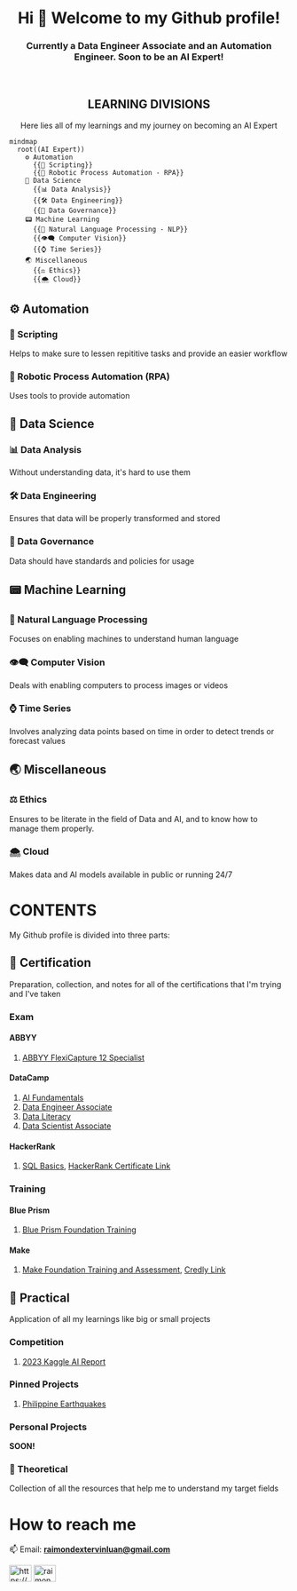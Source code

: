 <h1 align="center">Hi 👋 Welcome to my Github profile!</h1>
<h3 align="center">Currently a Data Engineer Associate and an Automation Engineer. Soon to be an AI Expert!</h3>
<br>
<h2 align="center">LEARNING DIVISIONS</h2>
<p align="center">Here lies all of my learnings and my journey on becoming an AI Expert</p>

```mermaid
mindmap
  root((AI Expert))
    ⚙️ Automation
      {{📜 Scripting}}
      {{🤖 Robotic Process Automation - RPA}}
    🔬 Data Science
      {{📊 Data Analysis}}
      {{🛠️ Data Engineering}}
      {{🪪 Data Governance}}
    📟 Machine Learning
      {{👄 Natural Language Processing - NLP}}
      {{👁️‍🗨️ Computer Vision}}
      {{⌚️ Time Series}}
    🌏 Miscellaneous
      {{⚖️ Ethics}}
      {{🌨️ Cloud}}
```

## ⚙️ Automation

### 📜 Scripting
Helps to make sure to lessen repititive tasks and provide an easier workflow

### 🤖 Robotic Process Automation (RPA)
Uses tools to provide automation

## 🔬 Data Science

### 📊 Data Analysis
Without understanding data, it's hard to use them

### 🛠️ Data Engineering
Ensures that data will be properly transformed and stored

### 🪪 Data Governance
Data should have standards and policies for usage

## 📟 Machine Learning

### 👄 Natural Language Processing
Focuses on enabling machines to understand human language

### 👁️‍🗨️ Computer Vision
Deals with enabling computers to process images or videos

### ⌚️ Time Series
Involves analyzing data points based on time in order to detect trends or forecast values

## 🌏 Miscellaneous

### ⚖️ Ethics
Ensures to be literate in the field of Data and AI, and to know how to manage them properly.

### 🌨️ Cloud
Makes data and AI models available in public or running 24/7

# CONTENTS
My Github profile is divided into three parts:

## 🏅 Certification
Preparation, collection, and notes for all of the certifications that I'm trying and I've taken

### Exam

#### ABBYY
1. [ABBYY FlexiCapture 12 Specialist](https://github.com/Dixboi/AI-Expert/blob/main/Certification/ABBYY/ABBYY%20-%20ABBYY%20FlexiCapture%2012%20Specialist.pdf)

#### DataCamp
1. [AI Fundamentals](https://github.com/Dixboi/AI-Expert/blob/main/Certification/DataCamp/Career/DataCamp%20-%20AI%20Fundamentals.pdf)
2. [Data Engineer Associate](https://github.com/Dixboi/AI-Expert/blob/main/Certification/DataCamp/Career/DataCamp%20-%20Data%20Engineer%20Associate.pdf)
3. [Data Literacy](https://github.com/Dixboi/AI-Expert/blob/main/Certification/DataCamp/Career/DataCamp%20-%20Data%20Literacy.pdf)
4. [Data Scientist Associate](https://github.com/Dixboi/AI-Expert/blob/main/Certification/DataCamp/Career/DataCamp%20-%20Data%20Scientist%20Associate.pdf)

#### HackerRank
1. [SQL Basics](https://github.com/Dixboi/AI-Expert/tree/main/Certification/Hackerrank), [HackerRank Certificate Link](https://www.hackerrank.com/certificates/683342423f1b)

### Training

#### Blue Prism
1. [Blue Prism Foundation Training](https://github.com/Dixboi/AI-Expert/blob/main/Certification/Blue%20Prism/Blue%20Prism%20-%20Foundation%20Training.pdf)

#### Make
1. [Make Foundation Training and Assessment](https://github.com/Dixboi/AI-Expert/tree/main/Certification/Make), [Credly Link](https://www.credly.com/badges/24121d80-b777-44ab-8fdc-edcd915fdb50/public_url)

## 💪 Practical
Application of all my learnings like big or small projects

### Competition
1. [2023 Kaggle AI Report](https://github.com/Dixboi/AI-Expert/tree/main/Practical/Projects/2023%20Kaggle%20AI%20Report)

### Pinned Projects
1. [Philippine Earthquakes](https://github.com/Dixboi/AI-Expert/tree/main/Practical/Projects/PH%20Earthquakes)

### Personal Projects
**SOON!**

### 🧠 Theoretical
Collection of all the resources that help me to understand my target fields

# How to reach me
📫 Email: **raimondextervinluan@gmail.com**
<p align="left">
<a href="https://linkedin.com/in/raimon-dexter-vinluan-9b56bb239/" target="blank"><img align="center" src="https://raw.githubusercontent.com/rahuldkjain/github-profile-readme-generator/master/src/images/icons/Social/linked-in-alt.svg" alt="https://www.linkedin.com/in/raimon-dexter-vinluan-9b56bb239/" height="30" width="40" /></a>
<a href="https://kaggle.com/raimondextervinluan" target="blank"><img align="center" src="https://raw.githubusercontent.com/rahuldkjain/github-profile-readme-generator/master/src/images/icons/Social/kaggle.svg" alt="raimondextervinluan" height="30" width="40" /></a>
</p>
